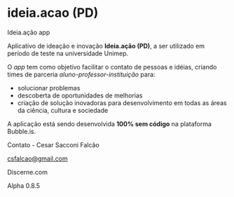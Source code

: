# ideia.acao (PD)
Ideia.ação app

Aplicativo de ideação e inovação **Ideia.ação (PD)**, a ser utilizado em período de teste na universidade Unimep.

O *app* tem como objetivo facilitar o contato de pessoas e idéias, criando times de parceria *aluno-professor-instituição* para:

- solucionar problemas
- descoberta de oportunidades de melhorias
- criação de solução inovadoras para desenvolvimento em todas as áreas da ciência, cultura e sociedade


A aplicação está sendo desenvolvida **100% sem código** na plataforma Bubble.is.


Contato - Cesar Sacconi Falcão

csfalcao@gmail.com

Discerne.com

Alpha 0.8.5
